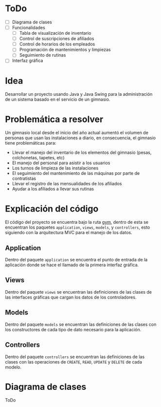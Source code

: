 # ToDo
- [ ] Diagrama de clases
- [ ] Funcionalidades
  - [ ] Tabla de visualización de inventario
  - [ ] Control de suscripciones de afiliados
  - [ ] Control de horarios de los empleados
  - [ ] Programación de mantenimientos y limpiezas
  - [ ] Seguimiento de rutinas
- [ ] Interfaz gráfica

# Idea
Desarrollar un proyecto usando Java y Java Swing para la administración de un sistema basado en el servicio de un gimnasio.

# Problemática a resolver
Un gimnasio local desde el inicio del año actual aumentó el volumen de personas que usan las instalaciones a diario, en consecuencia, el gimnasio tiene problemáticas para:
- Llevar el manejo del inventario de los elementos del gimnasio (pesas, colchonetas, tapetes, etc)
- El manejo del personal para asistir a los usuarios
- Los turnos de limpieza de las instalaciones
- El seguimiento del mantenimiento de las máquinas por parte de contratistas
- Llevar el registro de las mensualidades de los afiliados
- Ayudar a los afiliados a llevar sus rutinas

#  Explicación del código
El código del proyecto se encuentra bajo la ruta [gym](./src/local/gym), dentro de esta se encuentran los paquetes `application`, `views`, `models`, y `controllers`, esto siguiendo con la arquitectura MVC para el manejo de los datos.

## Application
Dentro del paquete `application` se encuentra el punto de entrada de la aplicación donde se hace el llamado de la primera interfaz gráfica.

## Views
Dentro del paquete `views` se encuentran las definiciones de las clases de las interfaces gráficas que cargan los datos de los controladores.

## Models
Dentro del paquete `models` se encuentran las definiciones de las clases con los constructores de cada tipo de dato necesario para la aplicación.

## Controllers
Dentro del paquete `controllers` se encuentran las definiciones de las clases con las operaciones de `CREATE`, `READ`, `UPDATE` y `DELETE` de cada modelo.

# Diagrama de clases
ToDo

